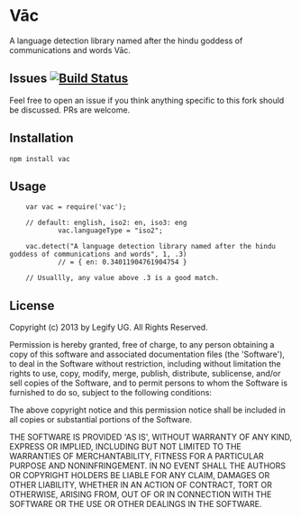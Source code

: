Vāc
===

A language detection library named after the hindu goddess of communications and words Vāc.

Issues [![Build Status](https://travis-ci.org/Legify/vac.png)](https://travis-ci.org/Legify/vac)
------------

Feel free to open an issue if you think anything specific to this fork should be discussed. PRs are welcome.

Installation
------------

  `npm install vac`

Usage
------------

        var vac = require('vac');

        // default: english, iso2: en, iso3: eng
                vac.languageType = "iso2";

        vac.detect("A language detection library named after the hindu goddess of communications and words", 1, .3)
                // = { en: 0.34011904761904754 }

        // Usuallly, any value above .3 is a good match.

License
------------

Copyright (c) 2013 by Legify UG. All Rights Reserved.

Permission is hereby granted, free of charge, to any person obtaining a copy of
this software and associated documentation files (the 'Software'), to deal in
the Software without restriction, including without limitation the rights to use,
copy, modify, merge, publish, distribute, sublicense, and/or sell copies of the
Software, and to permit persons to whom the Software is furnished to do so,
subject to the following conditions:

The above copyright notice and this permission notice shall be included in all
copies or substantial portions of the Software.

THE SOFTWARE IS PROVIDED 'AS IS', WITHOUT WARRANTY OF ANY KIND, EXPRESS OR
IMPLIED, INCLUDING BUT NOT LIMITED TO THE WARRANTIES OF MERCHANTABILITY, FITNESS
FOR A PARTICULAR PURPOSE AND NONINFRINGEMENT. IN NO EVENT SHALL THE AUTHORS OR
COPYRIGHT HOLDERS BE LIABLE FOR ANY CLAIM, DAMAGES OR OTHER LIABILITY, WHETHER
IN AN ACTION OF CONTRACT, TORT OR OTHERWISE, ARISING FROM, OUT OF OR IN
CONNECTION WITH THE SOFTWARE OR THE USE OR OTHER DEALINGS IN THE SOFTWARE.
